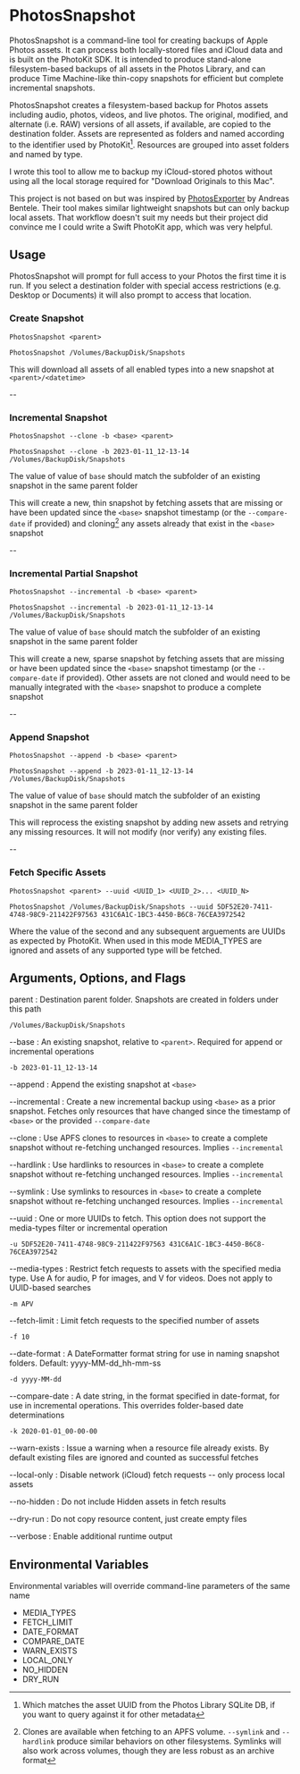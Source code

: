 # PhotosSnapshot

PhotosSnapshot is a command-line tool for creating backups of Apple Photos assets. It can process both locally-stored files and iCloud data and is built on the PhotoKit SDK. It is intended to produce stand-alone filesystem-based backups of all assets in the Photos Library, and can produce Time Machine-like thin-copy snapshots for efficient but complete incremental snapshots.

PhotosSnapshot creates a filesystem-based backup for Photos assets including audio, photos, videos, and live photos. The original, modified, and alternate (i.e. RAW) versions of all assets, if available, are copied to the destination folder. Assets are represented as folders and named according to the identifier used by PhotoKit[^1]. Resources are grouped into asset folders and named by type.

[^1]: Which matches the asset UUID from the Photos Library SQLite DB, if you want to query against it for other metadata

I wrote this tool to allow me to backup my iCloud-stored photos without using all the local storage required for "Download Originals to this Mac".

This project is not based on but was inspired by [PhotosExporter](https://github.com/abentele/PhotosExporter) by Andreas Bentele. Their tool makes similar lightweight snapshots but can only backup local assets. That workflow doesn't suit my needs but their project did convince me I could write a Swift PhotoKit app, which was very helpful.

## Usage

PhotosSnapshot will prompt for full access to your Photos the first time it is run. If you select a destination folder with special access restrictions (e.g. Desktop or Documents) it will also prompt to access that location.

### Create Snapshot

`PhotosSnapshot <parent>`

`PhotosSnapshot /Volumes/BackupDisk/Snapshots`

This will download all assets of all enabled types into a new snapshot at `<parent>/<datetime>`

--

### Incremental Snapshot

`PhotosSnapshot --clone -b <base> <parent>`

`PhotosSnapshot --clone -b 2023-01-11_12-13-14 /Volumes/BackupDisk/Snapshots`

The value of value of `base` should match the subfolder of an existing snapshot in the same parent folder

This will create a new, thin snapshot by fetching assets that are missing or have been updated since the `<base>` snapshot timestamp (or the `--compare-date` if provided) and cloning[^2] any assets already that exist in the `<base>` snapshot

[^2]: Clones are available when fetching to an APFS volume. `--symlink` and `--hardlink` produce similar behaviors on other filesystems. Symlinks will also work across volumes, though they are less robust as an archive format

--

### Incremental Partial Snapshot

`PhotosSnapshot --incremental -b <base> <parent>`

`PhotosSnapshot --incremental -b 2023-01-11_12-13-14 /Volumes/BackupDisk/Snapshots`

The value of value of `base` should match the subfolder of an existing snapshot in the same parent folder

This will create a new, sparse snapshot by fetching assets that are missing or have been updated since the `<base>` snapshot timestamp (or the `--compare-date` if provided). Other assets are not cloned and would need to be manually integrated with the `<base>` snapshot to produce a complete snapshot

--

### Append Snapshot

`PhotosSnapshot --append -b <base> <parent>`

`PhotosSnapshot --append -b 2023-01-11_12-13-14 /Volumes/BackupDisk/Snapshots`

The value of value of `base` should match the subfolder of an existing snapshot in the same parent folder

This will reprocess the existing snapshot by adding new assets and retrying any missing resources. It will not modify (nor verify) any existing files.

--

### Fetch Specific Assets

`PhotosSnapshot <parent> --uuid <UUID_1> <UUID_2>... <UUID_N>`

`PhotosSnapshot /Volumes/BackupDisk/Snapshots --uuid 5DF52E20-7411-4748-98C9-211422F97563 431C6A1C-1BC3-4450-B6C8-76CEA3972542`

Where the value of the second and any subsequent arguements are UUIDs as expected by PhotoKit. When used in this mode MEDIA_TYPES are ignored and assets of any supported type will be fetched.

## Arguments, Options, and Flags

parent
: Destination parent folder. Snapshots are created in folders under this path

`/Volumes/BackupDisk/Snapshots`

--base
: An existing snapshot, relative to `<parent>`. Required for append or incremental operations

`-b 2023-01-11_12-13-14`

--append
: Append the existing snapshot at `<base>`

--incremental
: Create a new incremental backup using `<base>` as a prior snapshot. Fetches only resources that have changed since the timestamp of `<base>` or the provided `--compare-date`

--clone
: Use APFS clones to resources in `<base>` to create a complete snapshot without re-fetching unchanged resources. Implies `--incremental`

--hardlink
: Use hardlinks to resources in `<base>` to create a complete snapshot without re-fetching unchanged resources. Implies `--incremental`

--symlink
: Use symlinks to resources in `<base>` to create a complete snapshot without re-fetching unchanged resources. Implies `--incremental`

--uuid
: One or more UUIDs to fetch. This option does not support the media-types filter or incremental operation

`-u 5DF52E20-7411-4748-98C9-211422F97563 431C6A1C-1BC3-4450-B6C8-76CEA3972542`

--media-types
: Restrict fetch requests to assets with the specified media type. Use A for audio, P for images, and V for videos. Does not apply to UUID-based searches

`-m APV`

--fetch-limit
: Limit fetch requests to the specified number of assets

`-f 10`

--date-format
: A DateFormatter format string for use in naming snapshot folders. Default: yyyy-MM-dd_hh-mm-ss

`-d yyyy-MM-dd`

--compare-date
: A date string, in the format specified in date-format, for use in incremental operations. This overrides folder-based date determinations

`-k 2020-01-01_00-00-00`

--warn-exists
: Issue a warning when a resource file already exists. By default existing files are ignored and counted as successful fetches

--local-only
: Disable network (iCloud) fetch requests -- only process local assets

--no-hidden
: Do not include Hidden assets in fetch results

--dry-run
: Do not copy resource content, just create empty files

--verbose
: Enable additional runtime output


## Environmental Variables

Environmental variables will override command-line parameters of the same name

- MEDIA_TYPES
- FETCH_LIMIT
- DATE_FORMAT
- COMPARE_DATE
- WARN_EXISTS
- LOCAL_ONLY
- NO_HIDDEN
- DRY_RUN
